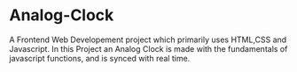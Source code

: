 # Analog-Clock
A Frontend Web Developement project which primarily uses HTML,CSS and Javascript. In this Project an Analog Clock is made with the fundamentals of javascript functions, and is synced with real time.
